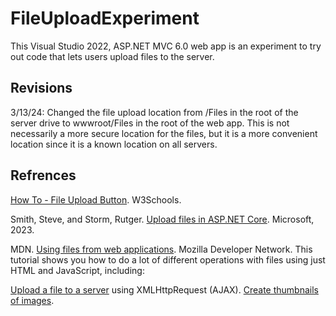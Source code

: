 # FileUploadExperiment

This Visual Studio 2022, ASP.NET MVC 6.0 web app is an experiment to try out code that lets users upload files to the server.

## Revisions
3/13/24: Changed the file upload location from /Files in the root of the server drive to wwwroot/Files in the root of the web app. 
This is not necessarily a more secure location for the files, but it is a more convenient location since it is a known location
on all servers.

## Refrences

[How To - File Upload Button](https://www.w3schools.com/howto/howto_html_file_upload_button.asp). W3Schools.

Smith, Steve, and Storm, Rutger. [Upload files in ASP.NET Core](https://learn.microsoft.com/en-us/aspnet/core/mvc/models/file-uploads?view=aspnetcore-6.0). Microsoft, 2023. 

MDN. [Using files from web applications](https://developer.mozilla.org/en-US/docs/Web/API/File/Using_files_from_web_applications). Mozilla Developer Network. This tutorial shows you how to do a lot of different operations with files using just HTML and JavaScript, including:

[Upload a file to a server](https://developer.mozilla.org/en-US/docs/Web/API/File/Using_files_from_web_applications#example_uploading_a_user-selected_file) using XMLHttpRequest (AJAX).
[Create thumbnails of images](https://developer.mozilla.org/en-US/docs/Web/API/File/Using_files_from_web_applications#example_using_object_urls_to_display_images).

